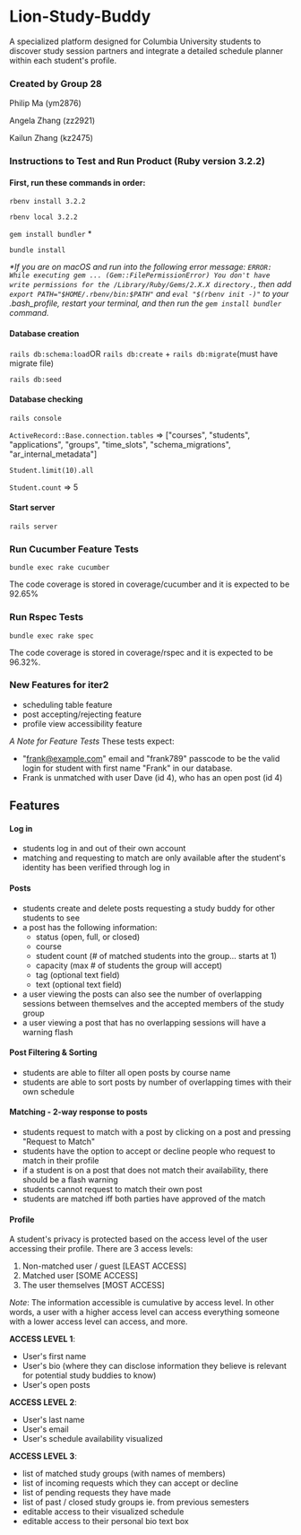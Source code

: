 # Lion-Study-Buddy

A specialized platform designed for Columbia University students to discover study session partners and integrate a detailed schedule planner within each student's profile.

### Created by Group 28
Philip Ma (ym2876)

Angela Zhang (zz2921)

Kailun Zhang (kz2475)

### Instructions to Test and Run Product (Ruby version 3.2.2)

#### First, run these commands in order:
  `rbenv install 3.2.2`
  
  `rbenv local 3.2.2`
  
  `gem install bundler` *
  
  `bundle install`

*\*If you are on macOS and run into the following error message: `ERROR: While executing gem ... (Gem::FilePermissionError) You don't have write permissions for the /Library/Ruby/Gems/2.X.X directory.`, then add `export PATH="$HOME/.rbenv/bin:$PATH"` and
`eval "$(rbenv init -)"` to your .bash_profile, restart your terminal, and then run the `gem install bundler` command.*

#### Database creation
  `rails db:schema:load`OR `rails db:create` + `rails db:migrate`(must have migrate file)
  
  `rails db:seed`

#### Database checking
  `rails console`
  
  `ActiveRecord::Base.connection.tables` => ["courses", "students", "applications", "groups", "time_slots", "schema_migrations", "ar_internal_metadata"]
  
  `Student.limit(10).all`
  
  `Student.count` => 5

#### Start server
  `rails server`

### Run Cucumber Feature Tests
  `bundle exec rake cucumber` 

The code coverage is stored in coverage/cucumber and it is expected to be 92.65%

### Run Rspec Tests
  `bundle exec rake spec`

The code coverage is stored in coverage/rspec and it is expected to be 96.32%.

### New Features for iter2
* scheduling table feature
* post accepting/rejecting feature
* profile view accessibility feature

*A Note for Feature Tests*
These tests expect:
* "frank@example.com" email and "frank789" passcode to be the valid login for student with first name "Frank" in our database.
* Frank is unmatched with user Dave (id 4), who has an open post (id 4)


## Features

#### Log in
* students log in and out of their own account
* matching and requesting to match are only available after the student's identity has been verified through log in

#### Posts
* students create and delete posts requesting a study buddy for other students to see
* a post has the following information: 
  * status (open, full, or closed)
  * course
  * student count (# of matched students into the group... starts at 1)
  * capacity (max # of students the group will accept)
  * tag (optional text field)
  * text (optional text field)
* a user viewing the posts can also see the number of overlapping sessions between themselves and the accepted members of the study group
* a user viewing a post that has no overlapping sessions will have a warning flash

#### Post Filtering & Sorting
* students are able to filter all open posts by course name
* students are able to sort posts by number of overlapping times with their own schedule

#### Matching - 2-way response to posts
* students request to match with a post by clicking on a post and pressing "Request to Match"
* students have the option to accept or decline people who request to match in their profile
* if a student is on a post that does not match their availability, there should be a flash warning
* students cannot request to match their own post
* students are matched iff both parties have approved of the match

#### Profile
A student's privacy is protected based on the access level of the user accessing their profile. There are 3 access levels:
1. Non-matched user / guest [LEAST ACCESS]
2. Matched user [SOME ACCESS]
3. The user themselves [MOST ACCESS]

*Note*: The information accessible is cumulative by access level. In other words, a user with a higher access level can access everything someone with a lower access level can access, and more.

**ACCESS LEVEL 1**:
* User's first name
* User's bio (where they can disclose information they believe is relevant for potential study buddies to know)
* User's open posts

**ACCESS LEVEL 2**:
* User's last name
* User's email
* User's schedule availability visualized

**ACCESS LEVEL 3**:
* list of matched study groups (with names of members)
* list of incoming requests which they can accept or decline
* list of pending requests they have made
* list of past / closed study groups ie. from previous semesters
* editable access to their visualized schedule
* editable access to their personal bio text box
